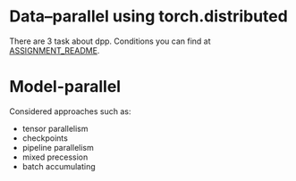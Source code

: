 # Data–parallel using torch.distributed

There are 3 task about dpp. Conditions you can find at [ASSIGNMENT_README](DataParallel/ASSIGNMENT_README.md).

# Model-parallel
Considered approaches such as:
- tensor parallelism
- checkpoints
- pipeline parallelism
- mixed precession
- batch accumulating
